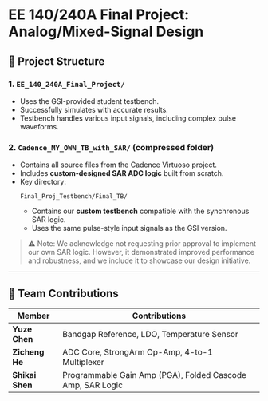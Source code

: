 # EE 140/240A Final Project: Analog/Mixed-Signal Design

## 📁 Project Structure

### 1. `EE_140_240A_Final_Project/`
- Uses the GSI-provided student testbench.
- Successfully simulates with accurate results.
- Testbench handles various input signals, including complex pulse waveforms.

### 2. `Cadence_MY_OWN_TB_with_SAR/` (compressed folder)
- Contains all source files from the Cadence Virtuoso project.
- Includes **custom-designed SAR ADC logic** built from scratch.
- Key directory:
  ```
  Final_Proj_Testbench/Final_TB/
  ```
  - Contains our **custom testbench** compatible with the synchronous SAR logic.
  - Uses the same pulse-style input signals as the GSI version.

> ⚠️ Note: We acknowledge not requesting prior approval to implement our own SAR logic. However, it demonstrated improved performance and robustness, and we include it to showcase our design initiative.

---

## 👥 Team Contributions

| Member         | Contributions                                               |
|----------------|-------------------------------------------------------------|
| **Yuze Chen**  | Bandgap Reference, LDO, Temperature Sensor                  |
| **Zicheng He** | ADC Core, StrongArm Op-Amp, 4-to-1 Multiplexer              |
| **Shikai Shen**| Programmable Gain Amp (PGA), Folded Cascode Amp, SAR Logic  |
